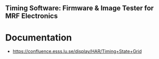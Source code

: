 Timing Software: Firmware & Image Tester for MRF Electronics
--

# Documentation
* https://confluence.esss.lu.se/display/HAR/Timing+State+Grid
